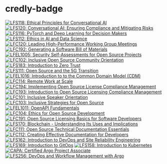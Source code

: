# credly-badge

<!--START_SECTION:badges-->
[![LFS118: Ethical Principles for Conversational AI](https://images.credly.com/size/150x150/images/d504af50-e3f2-4fc8-87bb-9d4452fb09f9/blob)](http://www.credly.com/badges/486f5659-d916-4f0d-8669-efa956619c7c "LFS118: Ethical Principles for Conversational AI")
[![LFS120: Conversational AI: Ensuring Compliance and Mitigating Risks](https://images.credly.com/size/150x150/images/9d8c577d-d242-4b2a-b64f-79dfdcf72ee8/blob)](http://www.credly.com/badges/f67e1f47-ac44-494b-9fd7-bd2e68c451a3 "LFS120: Conversational AI: Ensuring Compliance and Mitigating Risks")
[![LFS116: PyTorch and Deep Learning for Decision Makers](https://images.credly.com/size/150x150/images/9b88ea8b-bd05-4196-b338-10521ec8305d/blob)](http://www.credly.com/badges/8a0d8d2c-053f-451b-843b-6086f3385cf9 "LFS116: PyTorch and Deep Learning for Decision Makers")
[![LFS112: Ethics in AI and Data Science](https://images.credly.com/size/150x150/images/ec31c32f-3594-40ec-951b-75720d07efbf/blob)](http://www.credly.com/badges/66fd818d-88a0-46b2-8499-dd845d06b25e "LFS112: Ethics in AI and Data Science")
[![LFC120: Leading High-Performance Working Group Meetings](https://images.credly.com/size/150x150/images/34172571-ac59-4495-a938-9f731018d696/blob)](http://www.credly.com/badges/f8056927-cf89-4d5f-89b8-4bb03187fac0 "LFC120: Leading High-Performance Working Group Meetings")
[![LFC192: Generating a Software Bill of Materials](https://images.credly.com/size/150x150/images/3ec4dc00-c5ca-4271-98e7-baf91654f838/blob)](http://www.credly.com/badges/bb6a7960-8b07-42ff-942c-f6955602e7ba "LFC192: Generating a Software Bill of Materials")
[![LFEL1005: Security Self-Assessments for Open Source Projects](https://images.credly.com/size/150x150/images/3f266148-172f-427c-ba86-d25c73a29d1c/blob)](http://www.credly.com/badges/3e3307bb-a33a-4736-895f-c8a0dc4bac70 "LFEL1005: Security Self-Assessments for Open Source Projects")
[![LFC102: Inclusive Open Source Community Orientation](https://images.credly.com/size/150x150/images/4c923ac7-3490-4198-8ee6-fa9d3eb99b0d/blob)](http://www.credly.com/badges/b15bc78f-5dc6-4eb5-979e-7cb5bd742157 "LFC102: Inclusive Open Source Community Orientation")
[![LFS183: Introduction to Zero Trust](https://images.credly.com/size/150x150/images/030d09ff-a748-4dad-a76f-da3fc4d2c25b/blob)](http://www.credly.com/badges/8070d84a-04fb-45cb-8c2e-b3202d53ca03 "LFS183: Introduction to Zero Trust")
[![LFS111: Open Source and the 5G Transition](https://images.credly.com/size/150x150/images/2a7254bb-1832-40aa-912a-7f85900f93ce/blob)](http://www.credly.com/badges/d2ee3bdb-fadc-4e3e-b880-abe88cabdf70 "LFS111: Open Source and the 5G Transition")
[![LFEL1016: Introduction to to the Common Domain Model (CDM)](https://images.credly.com/size/150x150/images/655c6902-8aab-46f5-a847-4ff00628c498/blob)](http://www.credly.com/badges/5d5b9aa9-b9e1-4a9d-b83c-2b1e70a3d6d4 "LFEL1016: Introduction to to the Common Domain Model (CDM)")
[![LFC114: Remote Work at Scale](https://images.credly.com/size/150x150/images/4e7092ff-b0df-4a99-8c57-dd9c3fa9c1f5/blob)](http://www.credly.com/badges/8be8bdea-1bf1-41e8-996f-f1bfcab53fea "LFC114: Remote Work at Scale")
[![LFC194: Implementing Open Source License Compliance Management](https://images.credly.com/size/150x150/images/efb4ebc9-5b26-49e4-bf8d-52a5996d247a/blob)](http://www.credly.com/badges/95741b0c-86d5-4fde-b08d-44acd8bddaa9 "LFC194: Implementing Open Source License Compliance Management")
[![LFC193: Introduction to Open Source Licensing Compliance Management](https://images.credly.com/size/150x150/images/647a2912-0b98-4ee3-9cc0-0c89a01cdc02/blob)](http://www.credly.com/badges/0a00473e-6b21-475e-b729-7f4ad235a655 "LFC193: Introduction to Open Source Licensing Compliance Management")
[![LFC101: Inclusive Speaker Orientation](https://images.credly.com/size/150x150/images/16fbd343-192a-49ee-b9b9-de7bd1d4bf17/blob)](http://www.credly.com/badges/ff8e645c-e7b3-4253-93ef-9ae1ceb30d78 "LFC101: Inclusive Speaker Orientation")
[![LFC103: Inclusive Strategies for Open Source](https://images.credly.com/size/150x150/images/ec7dd913-1a42-4986-b627-08121eec53e3/blob)](http://www.credly.com/badges/cea32da7-e536-4b20-8e75-1352ca5a18a4 "LFC103: Inclusive Strategies for Open Source")
[![LFEL1011: OpenAPI Fundamentals](https://images.credly.com/size/150x150/images/702cdbe4-2925-496b-a77f-96fdf90404a7/blob)](http://www.credly.com/badges/9eaf41b2-6c97-4337-a028-32df5b0a4e12 "LFEL1011: OpenAPI Fundamentals")
[![LFC104: Ethics for Open Source Development](https://images.credly.com/size/150x150/images/46288e51-75a7-4aaa-959e-0156d4b5af92/blob)](http://www.credly.com/badges/0259b6bc-5a1c-4e33-a7d2-744297927f89 "LFC104: Ethics for Open Source Development")
[![LFC191: Open Source Licensing Basics for Software Developers](https://images.credly.com/size/150x150/images/e80f8a97-fb95-4b3d-b272-4b955b9f4025/blob)](http://www.credly.com/badges/6f8d6232-8449-4677-9e33-cfd29174421c "LFC191: Open Source Licensing Basics for Software Developers")
[![LFS170: Blockchain - Understanding Its Uses and Implications](https://images.credly.com/size/150x150/images/c0f9fdd5-b0f0-4d4a-b150-b7c01d9d1208/blob)](http://www.credly.com/badges/ab6f3282-d7e9-4554-8c3b-fd10f13fb209 "LFS170: Blockchain - Understanding Its Uses and Implications")
[![LFC111: Open Source Technical Documentation Essentials](https://images.credly.com/size/150x150/images/286841ed-5966-4843-b020-c00b17636e38/blob)](http://www.credly.com/badges/e7a6e648-23d7-474f-9d1c-07d1ec3d0235 "LFC111: Open Source Technical Documentation Essentials")
[![LFC112: Creating Effective Documentation for Developers](https://images.credly.com/size/150x150/images/62081479-8c0a-4db6-8cfa-3cfbd8b5b7e6/blob)](http://www.credly.com/badges/ee80f37d-892f-4803-acb9-d0447689f011 "LFC112: Creating Effective Documentation for Developers")
[![LFS162: Introduction to DevOps and Site Reliability Engineering](https://images.credly.com/size/150x150/images/2397c05c-eb0e-4b08-be97-9e8261d43125/blob)](http://www.credly.com/badges/a7b17d6c-f5a4-406b-8eb3-31575a134d42 "LFS162: Introduction to DevOps and Site Reliability Engineering")
[![LFS169: Introduction to GitOps](https://images.credly.com/size/150x150/images/032a65da-a036-4d05-ad80-8fc1274363ab/blob)](http://www.credly.com/badges/26fcf5db-38bf-43e7-91d2-4b565b7bf42c "LFS169: Introduction to GitOps")
[![LFS158: Introduction to Kubernetes](https://images.credly.com/size/150x150/images/4b5a8636-c554-482d-bbdc-7925fb3624c3/blob)](http://www.credly.com/badges/6cb2358e-d0b3-468e-a700-819ba14e6d6a "LFS158: Introduction to Kubernetes")
[![CAPA: Certified Argo Project Associate](https://images.credly.com/size/150x150/images/12624f9e-6b4a-43f0-b7a2-afb2c6cf8059/image.png)](http://www.credly.com/badges/7bf21552-b376-4631-b001-65575c021925 "CAPA: Certified Argo Project Associate")
[![LFS256: DevOps and Workflow Management with Argo](https://images.credly.com/size/150x150/images/dec28796-b4df-40e3-87f7-bdbcf02c3d2c/blob)](http://www.credly.com/badges/3911dca5-77bb-42fb-b752-ce685df7eb50 "LFS256: DevOps and Workflow Management with Argo")
<!--END_SECTION:badges-->
